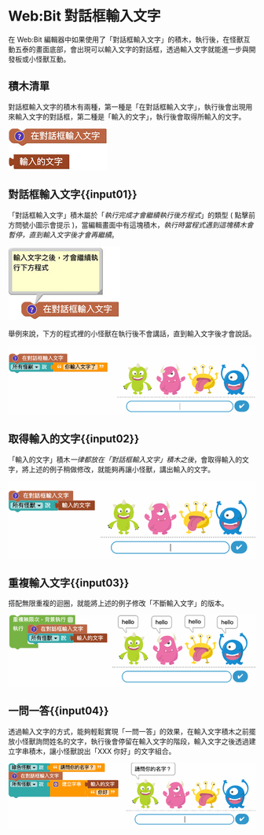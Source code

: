 # Web:Bit 對話框輸入文字

在 Web:Bit 編輯器中如果使用了「對話框輸入文字」的積木，執行後，在怪獸互動五泰的畫面底部，會出現可以輸入文字的對話框，透過輸入文字就能進一步與開發板或小怪獸互動。

## 積木清單

對話框輸入文字的積木有兩種，第一種是「在對話框輸入文字」，執行後會出現用來輸入文字的對話框，第二種是「輸入的文字」，執行後會取得所輸入的文字。

![Web:Bit 對話框輸入文字](../../../../media/zh-tw/education/detect/input-01.jpg)

## 對話框輸入文字{{input01}}

「對話框輸入文字」積木屬於「*執行完成才會繼續執行後方程式*」的類型 ( 點擊前方問號小圖示會提示 )，當編輯畫面中有這塊積木，*執行時當程式遇到這塊積木會暫停，直到輸入文字後才會再繼續*。

![Web:Bit 對話框輸入文字](../../../../media/zh-tw/education/detect/input-02.jpg)

舉例來說，下方的程式裡的小怪獸在執行後不會講話，直到輸入文字後才會說話。

![Web:Bit 對話框輸入文字](../../../../media/zh-tw/education/detect/input-03.gif)

## 取得輸入的文字{{input02}}

「輸入的文字」積木*一律都放在「對話框輸入文字」積木之後*，會取得輸入的文字，將上述的例子稍做修改，就能夠再讓小怪獸，講出輸入的文字。

![Web:Bit 對話框輸入文字](../../../../media/zh-tw/education/detect/input-04.gif)

## 重複輸入文字{{input03}}

搭配無限重複的迴圈，就能將上述的例子修改「不斷輸入文字」的版本。

![Web:Bit 對話框輸入文字](../../../../media/zh-tw/education/detect/input-05.gif)

## 一問一答{{input04}}

透過輸入文字的方式，能夠輕鬆實現「一問一答」的效果，在輸入文字積木之前擺放小怪獸詢問姓名的文字，執行後會停留在輸入文字的階段，輸入文字之後透過建立字串積木，讓小怪獸說出「XXX 你好」的文字組合。

![Web:Bit 對話框輸入文字](../../../../media/zh-tw/education/detect/input-06.gif)

